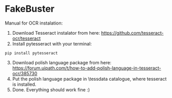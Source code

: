 # FakeBuster

Manual for OCR instalation: 
1. Download Tesseract instalator from here: https://github.com/tesseract-ocr/tesseract
2. Install pytesseract with your terminal:
```
pip install pytesseract
```
3. Download polish language package from here: https://forum.uipath.com/t/how-to-add-polish-language-in-tesseract-ocr/385730
4. Put the polish language package in \tessdata catalogue, where tesseract is installed.
5. Done. Everything should work fine :)
